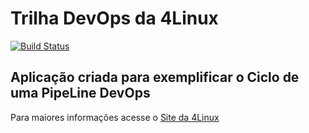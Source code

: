 # Trilha DevOps da 4Linux

<!-- Altere a Flag abaixo com sua URL do Travis -->
[![Build Status](https://travis-ci.org/orionteles/DevOpsLab-HelloWorld.svg?branch=master)](https://travis-ci.org/orionteles/DevOpsLab-HelloWorld)

## Aplicação criada para exemplificar o Ciclo de uma PipeLine DevOps


Para maiores informações acesse o [Site da 4Linux](https://www.4linux.com.br/cursos/devops)
